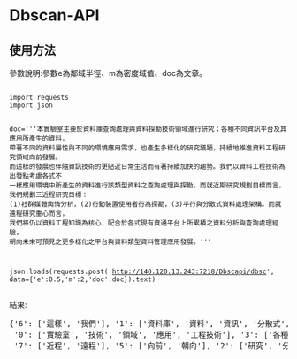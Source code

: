 # Dbscan-API

## 使用方法
<p>參數說明:參數e為鄰域半徑、m為密度域值、doc為文章。</p>
<pre><code>
import requests
import json

doc='''本實驗室主要於資料庫查詢處理與資料探勘技術領域進行研究；各種不同資訊平台及其應用所產生的資料，
帶著不同的資料屬性與不同的環境應用需求，也產生多樣化的研究議題，持續地推進資料工程研究領域向前發展。
而這樣的發展也伴隨資訊技術的更貼近日常生活而有著持續加快的趨勢。我們以資料工程技術為出發點考慮各式不
一樣應用環境中所產生的資料進行該類型資料之查詢處理與探勘。而就近期研究規劃目標而言，我們規劃三近程研究目標：
(1)社群媒體輿情分析，(2)行動裝置使用者行為探勘，(3)平行與分散式資料處理架構。而就遠程研究重心而言，
我們將仍以資料工程知識為核心，配合於各式現有資通平台上所累積之資料分析與查詢處理經驗，
朝向未來可預見之更多樣化之平台與資料類型資料管理應用發展。'''

json.loads(requests.post('http://140.120.13.243:7218/Dbscapi/dbsc', data={'e':0.5,'m':2,'doc':doc}).text)
</code></pre>
<p>結果:</p>
<pre>
{'6': ['這樣', '我們'], '1': ['資料庫', '資料', '資訊', '分散式', '知識', '經驗'], 
 '0': ['實驗室', '技術', '領域', '應用', '工程技術'], '3': ['各種', '不同', '各式'],
 '7': ['近程', '遠程'], '5': ['向前', '朝向'], '2': ['研究', '分析'], '4': ['的', '也']}
</pre>
